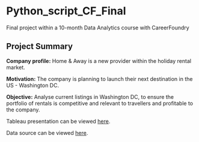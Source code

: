 # Python_script_CF_Final

Final project within a 10-month Data Analytics course with CareerFoundry

## **Project Summary**

**Company profile:** Home & Away is a new provider within the holiday rental market.

**Motivation:** The company is planning to launch their next destination in the US - Washington DC. 

**Objective:** Analyse current listings in Washington DC, to ensure the portfolio of rentals is competitive and relevant to travellers and profitable to the company.

Tableau presentation can be viewed [here](https://public.tableau.com/app/profile/christina.savva/viz/HomeAwayMarketAnalysisWashingtonDC/Story1).

Data source can be viewed [here](https://data.world/codefordc/airbnb-washington-d-c-2015-10-03).
